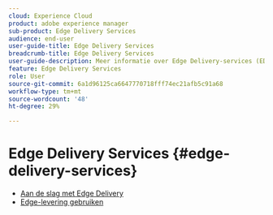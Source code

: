 ```yaml
---
cloud: Experience Cloud
product: adobe experience manager
sub-product: Edge Delivery Services
audience: end-user
user-guide-title: Edge Delivery Services
breadcrumb-title: Edge Delivery Services
user-guide-description: Meer informatie over Edge Delivery-services (EDS), een set services die een snelle ontwikkelomgeving mogelijk maakt waarin auteurs snel kunnen bijwerken en publiceren en nieuwe sites snel kunnen worden opgestart.
feature: Edge Delivery Services
role: User
source-git-commit: 6a1d96125ca6647770718fff74ec21afb5c91a68
workflow-type: tm+mt
source-wordcount: '48'
ht-degree: 29%

---
```



# Edge Delivery Services {#edge-delivery-services}

+ [Aan de slag met Edge Delivery](/help/edge/overview.md)
+ [Edge-levering gebruiken](/help/edge/using.md)

